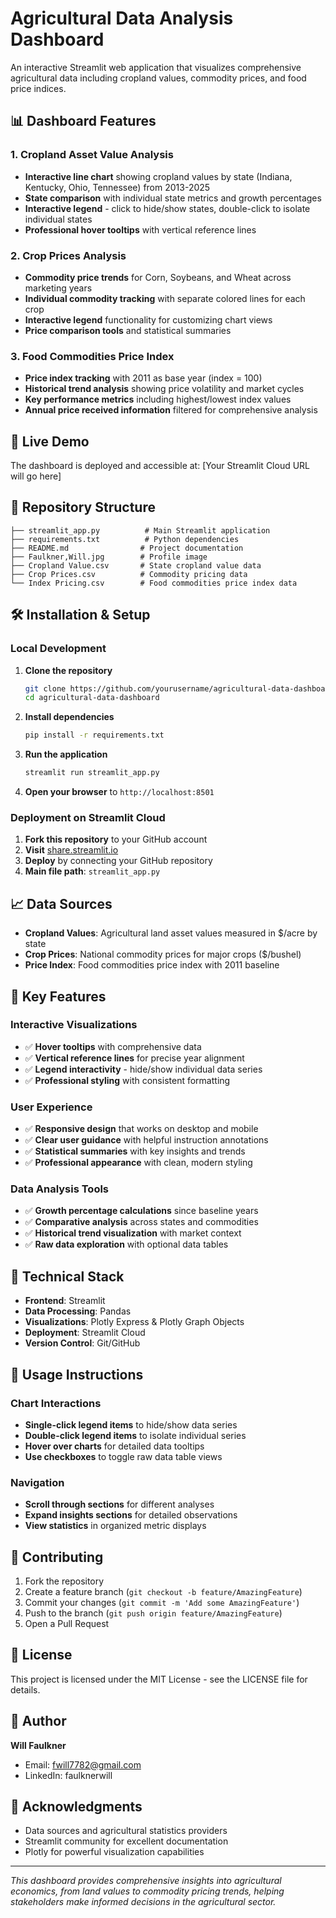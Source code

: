 # Agricultural Data Analysis Dashboard

An interactive Streamlit web application that visualizes comprehensive agricultural data including cropland values, commodity prices, and food price indices.

## 📊 Dashboard Features

### 1. Cropland Asset Value Analysis
- **Interactive line chart** showing cropland values by state (Indiana, Kentucky, Ohio, Tennessee) from 2013-2025
- **State comparison** with individual state metrics and growth percentages
- **Interactive legend** - click to hide/show states, double-click to isolate individual states
- **Professional hover tooltips** with vertical reference lines

### 2. Crop Prices Analysis  
- **Commodity price trends** for Corn, Soybeans, and Wheat across marketing years
- **Individual commodity tracking** with separate colored lines for each crop
- **Interactive legend** functionality for customizing chart views
- **Price comparison tools** and statistical summaries

### 3. Food Commodities Price Index
- **Price index tracking** with 2011 as base year (index = 100)
- **Historical trend analysis** showing price volatility and market cycles
- **Key performance metrics** including highest/lowest index values
- **Annual price received information** filtered for comprehensive analysis

## 🚀 Live Demo

The dashboard is deployed and accessible at: [Your Streamlit Cloud URL will go here]

## 📁 Repository Structure

```
├── streamlit_app.py          # Main Streamlit application
├── requirements.txt          # Python dependencies
├── README.md                # Project documentation
├── Faulkner,Will.jpg        # Profile image
├── Cropland Value.csv       # State cropland value data
├── Crop Prices.csv          # Commodity pricing data
└── Index Pricing.csv        # Food commodities price index data
```

## 🛠️ Installation & Setup

### Local Development

1. **Clone the repository**
   ```bash
   git clone https://github.com/yourusername/agricultural-data-dashboard.git
   cd agricultural-data-dashboard
   ```

2. **Install dependencies**
   ```bash
   pip install -r requirements.txt
   ```

3. **Run the application**
   ```bash
   streamlit run streamlit_app.py
   ```

4. **Open your browser** to `http://localhost:8501`

### Deployment on Streamlit Cloud

1. **Fork this repository** to your GitHub account
2. **Visit** [share.streamlit.io](https://share.streamlit.io)
3. **Deploy** by connecting your GitHub repository
4. **Main file path**: `streamlit_app.py`

## 📈 Data Sources

- **Cropland Values**: Agricultural land asset values measured in $/acre by state
- **Crop Prices**: National commodity prices for major crops ($/bushel)
- **Price Index**: Food commodities price index with 2011 baseline

## 🎯 Key Features

### Interactive Visualizations
- ✅ **Hover tooltips** with comprehensive data
- ✅ **Vertical reference lines** for precise year alignment
- ✅ **Legend interactivity** - hide/show individual data series
- ✅ **Professional styling** with consistent formatting

### User Experience
- ✅ **Responsive design** that works on desktop and mobile
- ✅ **Clear user guidance** with helpful instruction annotations
- ✅ **Statistical summaries** with key insights and trends
- ✅ **Professional appearance** with clean, modern styling

### Data Analysis Tools
- ✅ **Growth percentage calculations** since baseline years
- ✅ **Comparative analysis** across states and commodities
- ✅ **Historical trend visualization** with market context
- ✅ **Raw data exploration** with optional data tables

## 🔧 Technical Stack

- **Frontend**: Streamlit
- **Data Processing**: Pandas
- **Visualizations**: Plotly Express & Plotly Graph Objects
- **Deployment**: Streamlit Cloud
- **Version Control**: Git/GitHub

## 📱 Usage Instructions

### Chart Interactions
- **Single-click legend items** to hide/show data series
- **Double-click legend items** to isolate individual series
- **Hover over charts** for detailed data tooltips
- **Use checkboxes** to toggle raw data table views

### Navigation
- **Scroll through sections** for different analyses
- **Expand insights sections** for detailed observations
- **View statistics** in organized metric displays

## 🤝 Contributing

1. Fork the repository
2. Create a feature branch (`git checkout -b feature/AmazingFeature`)
3. Commit your changes (`git commit -m 'Add some AmazingFeature'`)
4. Push to the branch (`git push origin feature/AmazingFeature`)
5. Open a Pull Request

## 📄 License

This project is licensed under the MIT License - see the LICENSE file for details.

## 👤 Author

**Will Faulkner**

- Email: fwill7782@gmail.com
- LinkedIn: faulknerwill

## 🙏 Acknowledgments

- Data sources and agricultural statistics providers
- Streamlit community for excellent documentation
- Plotly for powerful visualization capabilities

---

*This dashboard provides comprehensive insights into agricultural economics, from land values to commodity pricing trends, helping stakeholders make informed decisions in the agricultural sector.*

